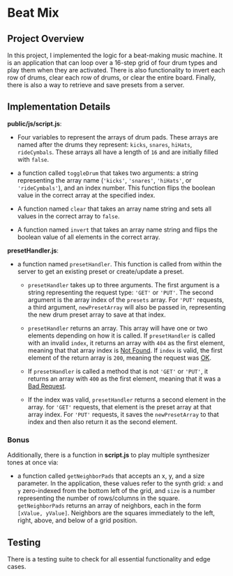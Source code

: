 # Beat Mix

## Project Overview

In this project, I implemented the logic for a beat-making music machine. It is an application that can loop over a 16-step grid of four drum types and play them when they are activated. There is also functionality to invert each row of drums, clear each row of drums, or clear the entire board. Finally, there is also a way to retrieve and save presets from a server.


## Implementation Details

**public/js/script.js**:
- Four variables to represent the arrays of drum pads. These arrays are named after the drums they represent: `kicks`, `snares`, `hiHats`, `rideCymbals`. These arrays all have a length of `16` and are initially filled with `false`.

- a function called `toggleDrum` that takes two arguments: a string representing the array name (`'kicks'`, `'snares'`, `'hiHats'`, or `'rideCymbals'`), and an index number. This function flips the boolean value in the correct array at the specified index.

- A function named `clear` that takes an array name string and sets all values in the correct array to `false`.

- A function named `invert` that takes an array name string and flips the boolean value of all elements in the correct array.


**presetHandler.js**:

- a function named `presetHandler`. This function is called from within the server to get an existing preset or create/update a preset.

  - `presetHandler` takes up to three arguments. The first argument is a string representing the request type: `'GET'` or `'PUT'`. The second argument is the array index of the `presets` array. For `'PUT'` requests, a third argument, `newPresetArray` will also be passed in, representing the new drum preset array to save at that index.

  - `presetHandler` returns an array. This array will have one or two elements depending on how it is called. If `presetHandler` is called with an invalid `index`, it returns an array with `404` as the first element, meaning that that array index is <a href="https://en.wikipedia.org/wiki/HTTP_404" target="_blank">Not Found</a>. If `index` is valid, the first element of the return array is `200`, meaning the request was <a href="https://developer.mozilla.org/en-US/docs/Web/HTTP/Status/200" target="_blank">OK</a>.
  
  - If `presetHandler` is called a method that is not `'GET'` or `'PUT'`, it returns an array with `400` as the first element, meaning that it was a <a href="https://developer.mozilla.org/en-US/docs/Web/HTTP/Status/400" target="_blank">Bad Request</a>.
  
  - If the index was valid, `presetHandler` returns a second element in the array. for `'GET'` requests, that element is the preset array at that array index. For `'PUT'` requests, it saves the `newPresetArray` to that index and then also return it as the second element.


### Bonus

Additionally, there is a function in **script.js** to play multiple synthesizer tones at once via:

- a function called `getNeighborPads` that accepts an x, y, and a size parameter. In the application, these values refer to the synth grid: `x` and `y` zero-indexed from the bottom left of the grid, and `size` is a number representing the number of rows/columns in the square. `getNeighborPads` returns an array of neighbors, each in the form `[xValue, yValue]`. Neighbors are the squares immediately to the left, right, above, and below of a grid position.


## Testing

There is a testing suite to check for all essential functionality and
edge cases.